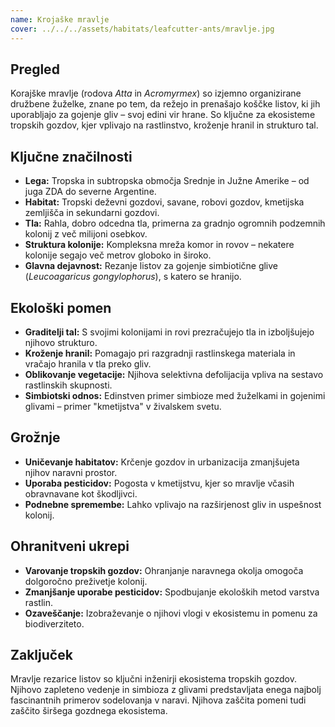 ```yaml
---
name: Krojaške mravlje
cover: ../../../assets/habitats/leafcutter-ants/mravlje.jpg
---
```

## Pregled
Korajške mravlje (rodova *Atta* in *Acromyrmex*) so izjemno organizirane družbene žuželke, znane po tem, da režejo in prenašajo koščke listov, ki jih uporabljajo za gojenje gliv – svoj edini vir hrane. So ključne za ekosisteme tropskih gozdov, kjer vplivajo na rastlinstvo, kroženje hranil in strukturo tal.

## Ključne značilnosti
- **Lega:** Tropska in subtropska območja Srednje in Južne Amerike – od juga ZDA do severne Argentine.
- **Habitat:** Tropski deževni gozdovi, savane, robovi gozdov, kmetijska zemljišča in sekundarni gozdovi.
- **Tla:** Rahla, dobro odcedna tla, primerna za gradnjo ogromnih podzemnih kolonij z več milijoni osebkov.
- **Struktura kolonije:** Kompleksna mreža komor in rovov – nekatere kolonije segajo več metrov globoko in široko.
- **Glavna dejavnost:** Rezanje listov za gojenje simbiotične glive (*Leucoagaricus gongylophorus*), s katero se hranijo.

## Ekološki pomen
- **Graditelji tal:** S svojimi kolonijami in rovi prezračujejo tla in izboljšujejo njihovo strukturo.
- **Kroženje hranil:** Pomagajo pri razgradnji rastlinskega materiala in vračajo hranila v tla preko gliv.
- **Oblikovanje vegetacije:** Njihova selektivna defolijacija vpliva na sestavo rastlinskih skupnosti.
- **Simbiotski odnos:** Edinstven primer simbioze med žuželkami in gojenimi glivami – primer "kmetijstva" v živalskem svetu.

## Grožnje
- **Uničevanje habitatov:** Krčenje gozdov in urbanizacija zmanjšujeta njihov naravni prostor.
- **Uporaba pesticidov:** Pogosta v kmetijstvu, kjer so mravlje včasih obravnavane kot škodljivci.
- **Podnebne spremembe:** Lahko vplivajo na razširjenost gliv in uspešnost kolonij.

## Ohranitveni ukrepi
- **Varovanje tropskih gozdov:** Ohranjanje naravnega okolja omogoča dolgoročno preživetje kolonij.
- **Zmanjšanje uporabe pesticidov:** Spodbujanje ekoloških metod varstva rastlin.
- **Ozaveščanje:** Izobraževanje o njihovi vlogi v ekosistemu in pomenu za biodiverziteto.

## Zaključek
Mravlje rezarice listov so ključni inženirji ekosistema tropskih gozdov. Njihovo zapleteno vedenje in simbioza z glivami predstavljata enega najbolj fascinantnih primerov sodelovanja v naravi. Njihova zaščita pomeni tudi zaščito širšega gozdnega ekosistema.
